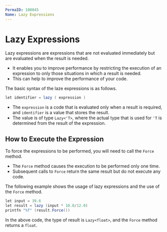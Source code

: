 ```yaml
---
PermaID: 100045
Name: Lazy Expressions
---
```


# Lazy Expressions

Lazy expressions are expressions that are not evaluated immediately but are evaluated when the result is needed. 

 - It enables you to improve performance by restricting the execution of an expression to only those situations in which a result is needed.
 - This can help to improve the performance of your code.

The basic syntax of the laze expressions is as follows.

```csharp
let identifier = lazy ( expression )
```

 - The `expression` is a code that is evaluated only when a result is required, and `identifier` is a value that stores the result.
 - The value is of type `Lazy<'T>`, where the actual type that is used for `'T` is determined from the result of the expression.

## How to Execute the Expression

To force the expressions to be performed, you will need to call the `Force` method. 

 - The `Force` method causes the execution to be performed only one time. 
 - Subsequent calls to `Force` return the same result but do not execute any code.

The following example shows the usage of lazy expressions and the use of the `Force` method. 

```csharp
let input = 39.6
let result = lazy (input * 10.0/12.0)
printfn "%f" (result.Force())
```

In the above code, the type of result is `Lazy<float>`, and the `Force` method returns a `float`.
